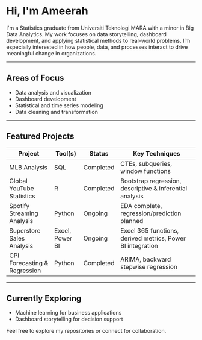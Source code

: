 # Hi, I'm Ameerah

I'm a Statistics graduate from Universiti Teknologi MARA with a minor in Big Data Analytics. My work focuses on data storytelling, dashboard development, and applying statistical methods to real-world problems. I’m especially interested in how people, data, and processes interact to drive meaningful change in organizations.

---

## Areas of Focus

- Data analysis and visualization  
- Dashboard development  
- Statistical and time series modeling 
- Data cleaning and transformation  

---

## Featured Projects

| Project | Tool(s) | Status | Key Techniques |
|--------|---------|--------|----------------|
| MLB Analysis | SQL | Completed | CTEs, subqueries, window functions |
| Global YouTube Statistics | R | Completed | Bootstrap regression, descriptive & inferential analysis |
| Spotify Streaming Analysis | Python | Ongoing | EDA complete, regression/prediction planned |
| Superstore Sales Analysis | Excel, Power BI | Ongoing | Excel 365 functions, derived metrics, Power BI integration |
| CPI Forecasting & Regression | Python | Completed | ARIMA, backward stepwise regression |

---

## Currently Exploring

- Machine learning for business applications  
- Dashboard storytelling for decision support  

Feel free to explore my repositories or connect for collaboration.
